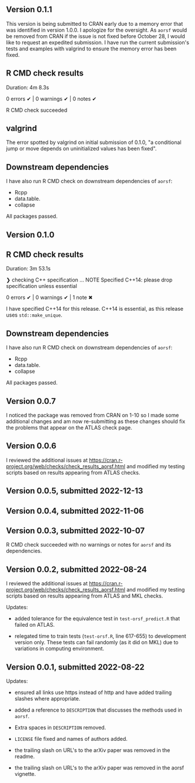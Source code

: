 ## Version 0.1.1

This version is being submitted to CRAN early due to a memory error that was identified in version 1.0.0. I apologize for the oversight. As `aorsf` would be removed from CRAN if the issue is not fixed before October 28, I would like to request an expedited submission. I have run the current submission's tests and examples with valgrind to ensure the memory error has been fixed. 

## R CMD check results

Duration: 4m 8.3s

0 errors ✔ | 0 warnings ✔ | 0 notes ✔

R CMD check succeeded

## valgrind

The error spotted by valgrind on initial submission of 0.1.0, "a conditional jump or move depends on uninitialized values has been fixed".

## Downstream dependencies

I have also run R CMD check on downstream dependencies of `aorsf`: 

- Rcpp
- data.table. 
- collapse

All packages passed.

## Version 0.1.0

## R CMD check results

Duration: 3m 53.1s

❯ checking C++ specification ... NOTE
    Specified C++14: please drop specification unless essential

0 errors ✔ | 0 warnings ✔ | 1 note ✖

I have specified C++14 for this release. C++14 is essential, as this release uses `std::make_unique`.

## Downstream dependencies

I have also run R CMD check on downstream dependencies of `aorsf`: 

- Rcpp
- data.table. 
- collapse

All packages passed.

## Version 0.0.7

I noticed the package was removed from CRAN on 1-10 so I made some additional changes and am now re-submitting as these changes should fix the problems that appear on the ATLAS check page. 

## Version 0.0.6

I reviewed the additional issues at https://cran.r-project.org/web/checks/check_results_aorsf.html and modified my testing scripts based on results appearing from ATLAS checks.

## Version 0.0.5, submitted 2022-12-13

## Version 0.0.4, submitted 2022-11-06

## Version 0.0.3, submitted 2022-10-07

R CMD check succeeded with no warnings or notes for `aorsf` and its dependencies.

## Version 0.0.2, submitted 2022-08-24

I reviewed the additional issues at https://cran.r-project.org/web/checks/check_results_aorsf.html and modified my testing scripts based on results appearing from ATLAS and MKL checks.

Updates: 

- added tolerance for the equivalence test in `test-orsf_predict.R` that failed on ATLAS.

- relegated time to train tests (`test-orsf.R`, line 617-655) to development version only. These tests can fail randomly (as it did on MKL) due to variations in computing environment.

## Version 0.0.1, submitted 2022-08-22

Updates: 

- ensured all links use https instead of http and have added trailing slashes where appropriate.

- added a reference to `DESCRIPTION` that discusses the methods used in `aorsf`.

- Extra spaces in `DESCRIPTION` removed.

- `LICENSE` file fixed and names of authors added.

- the trailing slash on URL's to the arXiv paper was removed in the readme.

- the trailing slash on URL's to the arXiv paper was removed in the aorsf vignette.
